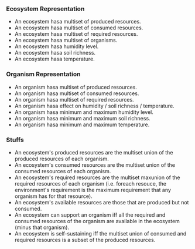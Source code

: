 ### Ecosystem Representation
* An ecosystem hasa multiset of produced resources.
* An ecosystem hasa multiset of consumed resources.
* An ecosystem hasa multiset of required resources.
* An ecosystem hasa multiset of organisms.
* An ecosystem hasa humidity level.
* An ecosystem hasa soil richness.
* An ecosystem hasa temperature.

### Organism Representation
* An organism hasa multiset of produced resources.
* An organism hasa multiset of consumed resources.
* An organism hasa multiset of required resources.
* An organism hasa effect on humidity / soil richness / temperature.
* An organism hasa minimum and maximum humidity level.
* An organism hasa minimum and maximum soil richness.
* An organism hasa minimum and maximum temperature.

### Stuffs
* An ecosystem's produced resources are the multiset union of the produced resources of each organism.
* An ecosystem's consumed resources are the multiset union of the consumed resources of each organism.
* An ecosystem's required resources are the multiset maxunion of the required resources of each organism (i.e. foreach resouce, the environment's requirement is the maximum requirement that any organism has for that resource).
* An ecosystem's available resources are those that are produced but not consumed.
* An ecosystem can support an organism iff all the required and consumed resources of the organism are available in the ecosystem (minus that organism).
* An ecosystem is self-sustaining iff the multiset union of consumed and required resources is a subset of the produced resources.
